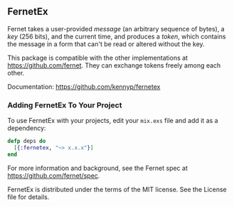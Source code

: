 ## FernetEx

Fernet takes a user-provided *message* (an arbitrary sequence of
bytes), a *key* (256 bits), and the current time, and produces a
*token*, which contains the message in a form that can't be read
or altered without the key.

This package is compatible with the other implementations at
https://github.com/fernet. They can exchange tokens freely among
each other.

Documentation: https://github.com/kennyp/fernetex


### Adding FernetEx To Your Project

To use FernetEx with your projects, edit your `mix.exs` file and add it as a dependency:

```elixir
defp deps do
  [{:fernetex, "~> x.x.x"}]
end
```

For more information and background, see the Fernet spec at
https://github.com/fernet/spec.

FernetEx is distributed under the terms of the MIT license.
See the License file for details.
